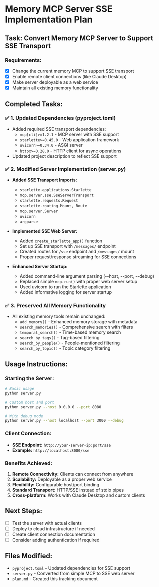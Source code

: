 # Memory MCP Server SSE Implementation Plan

## Task: Convert Memory MCP Server to Support SSE Transport

### Requirements:
- [x] Change the current memory MCP to support SSE transport
- [x] Enable remote client connections (like Claude Desktop)
- [x] Make server deployable as a web service
- [x] Maintain all existing memory functionality

## Completed Tasks:

### ✅ 1. Updated Dependencies (pyproject.toml)
- Added required SSE transport dependencies:
  - `mcp[cli]>=1.2.1` - MCP server with SSE support
  - `starlette>=0.45.0` - Web application framework
  - `uvicorn>=0.34.0` - ASGI server
  - `httpx>=0.28.0` - HTTP client for async operations
- Updated project description to reflect SSE support

### ✅ 2. Modified Server Implementation (server.py)
- **Added SSE Transport Imports:**
  - `starlette.applications.Starlette`
  - `mcp.server.sse.SseServerTransport`
  - `starlette.requests.Request`
  - `starlette.routing.Mount, Route`
  - `mcp.server.Server`
  - `uvicorn`
  - `argparse`

- **Implemented SSE Web Server:**
  - Added `create_starlette_app()` function
  - Set up SSE transport with `/messages/` endpoint
  - Created routes for `/sse` endpoint and `/messages/` mount
  - Proper request/response streaming for SSE connections

- **Enhanced Server Startup:**
  - Added command-line argument parsing (--host, --port, --debug)
  - Replaced simple `mcp.run()` with proper web server setup
  - Used uvicorn to run the Starlette application
  - Added informative logging for server startup

### ✅ 3. Preserved All Memory Functionality
- All existing memory tools remain unchanged:
  - `add_memory()` - Enhanced memory storage with metadata
  - `search_memories()` - Comprehensive search with filters
  - `temporal_search()` - Time-based memory search
  - `search_by_tags()` - Tag-based filtering
  - `search_by_people()` - People-mentioned filtering
  - `search_by_topic()` - Topic category filtering

## Usage Instructions:

### Starting the Server:
```bash
# Basic usage
python server.py

# Custom host and port
python server.py --host 0.0.0.0 --port 8080

# With debug mode
python server.py --host localhost --port 3000 --debug
```

### Client Connection:
- **SSE Endpoint:** `http://your-server-ip:port/sse`
- **Example:** `http://localhost:8080/sse`

### Benefits Achieved:
1. **Remote Connectivity:** Clients can connect from anywhere
2. **Scalability:** Deployable as a proper web service
3. **Flexibility:** Configurable host/port binding
4. **Standard Transport:** HTTP/SSE instead of stdio pipes
5. **Cross-platform:** Works with Claude Desktop and custom clients

## Next Steps:
- [ ] Test the server with actual clients
- [ ] Deploy to cloud infrastructure if needed
- [ ] Create client connection documentation
- [ ] Consider adding authentication if required

## Files Modified:
- `pyproject.toml` - Updated dependencies for SSE support
- `server.py` - Converted from simple MCP to SSE web server
- `plan.md` - Created this tracking document
